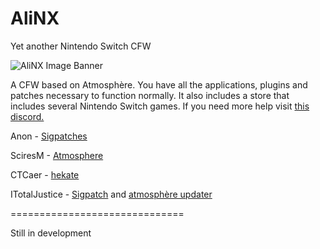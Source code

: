 # AliNX

Yet another Nintendo Switch CFW

![AliNX Image Banner](https://cdn.discordapp.com/attachments/687755425663549485/699375529081438218/AliNX_Logo.png)


A CFW based on Atmosphère. You have all the applications, plugins and patches necessary to function normally.
It also includes a store that includes several Nintendo Switch games. If you need more help visit [this discord.](https://discord.gg/A26DQKw)


Anon - [Sigpatches](https://gbatemp.net/threads/i-heard-that-you-guys-need-some-sweet-patches-for-atmosphere.521164/)

SciresM - [Atmosphere](https://github.com/Atmosphere-NX/Atmosphere)

CTCaer - [hekate](https://github.com/CTCaer/hekate)

ITotalJustice - [Sigpatch](https://github.com/ITotalJustice/sigpatch-updater) and [atmosphère updater](https://github.com/ITotalJustice/atmosphere-updater)


==============================

Still in development
